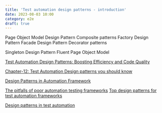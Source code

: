 ```yaml
---
title: 'Test automation design patterns - introduction'
date: 2023-08-03 10:00
category: e2e
draft: true
---
```


Page Object Model Design Pattern
Composite patterns
Factory Design Pattern
Facade Design Pattern
Decorator patterns

Singleton Design Pattern
Fluent Page Object Model


[Test Automation Design Patterns: Boosting Efficiency and Code Quality](https://medium.com/@dees3g/test-automation-design-patters-boosting-efficiency-and-code-quality-f2e036cd953e)

[Chapter-12: Test Automation Design patterns you should know](https://kobiton.com/blog/chapter-12-test-automation-design-patterns-you-should-know/)

[Design Patterns in Automation Framework](https://www.browserstack.com/guide/design-patterns-in-automation-framework)

[The pitfalls of poor automation testing frameworks]()
[Top design patterns for test automation frameworks]()

[Design patterns in test automation](https://seleniumcamp.com/talk/design-patterns-in-test-automation/)

[]()